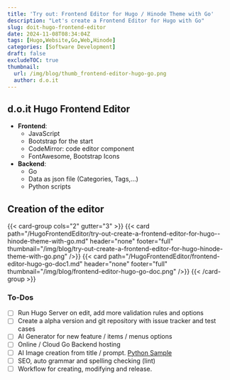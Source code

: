 ```yaml
---
title: 'Try out: Frontend Editor for Hugo / Hinode Theme with Go'
description: "Let's create a Frontend Editor for Hugo with Go"
slug: doit-hugo-frontend-editor
date: 2024-11-08T08:34:04Z
tags: [Hugo,Website,Go,Web,Hinode]
categories: [Software Development]
draft: false
excludeTOC: true
thumbnail:
  url: /img/blog/thumb_frontend-editor-hugo-go.png
  author: d.o.it
---
```


## d.o.it Hugo Frontend Editor

- **Frontend**:
  - JavaScript
  - Bootstrap for the start
  - CodeMirror: code editor component
  - FontAwesome, Bootstrap Icons
- **Backend**:
  - Go
  - Data as json file (Categories, Tags,...)
  - Python scripts

## Creation of the editor

{{< card-group cols="2" gutter="3" >}}
    {{< card path="/HugoFrontendEditor/try-out-create-a-frontend-editor-for-hugo--hinode-theme-with-go.md" header="none" footer="full" thumbnail="/img/blog/try-out-create-a-frontend-editor-for-hugo-hinode-theme-with-go.png" />}}
    {{< card path="/HugoFrontendEditor/frontend-editor-hugo-go-doc1.md" header="none" footer="full" thumbnail="/img/blog/frontend-editor-hugo-go-doc.png" />}}
{{< /card-group >}}

### To-Dos

- [ ] Run Hugo Server on edit, add more validation rules and options
- [ ] Create a alpha version and git repository with issue tracker and test cases
- [ ] AI Generator for new feature / items / menus options
- [ ] Online / Cloud Go Backend hosting
- [ ] AI Image creation from title / prompt. [Python Sample](https://gist.github.com/d-oit/1932422802e61af694eaea06cb71e869)
- [ ] SEO, auto grammar and spelling checking (lint)
- [ ] Workflow for creating, modifying and release.
